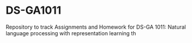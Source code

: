 # DS-GA1011
Repository to track Assignments and Homework for DS-GA 1011: Natural language processing with representation learning th
